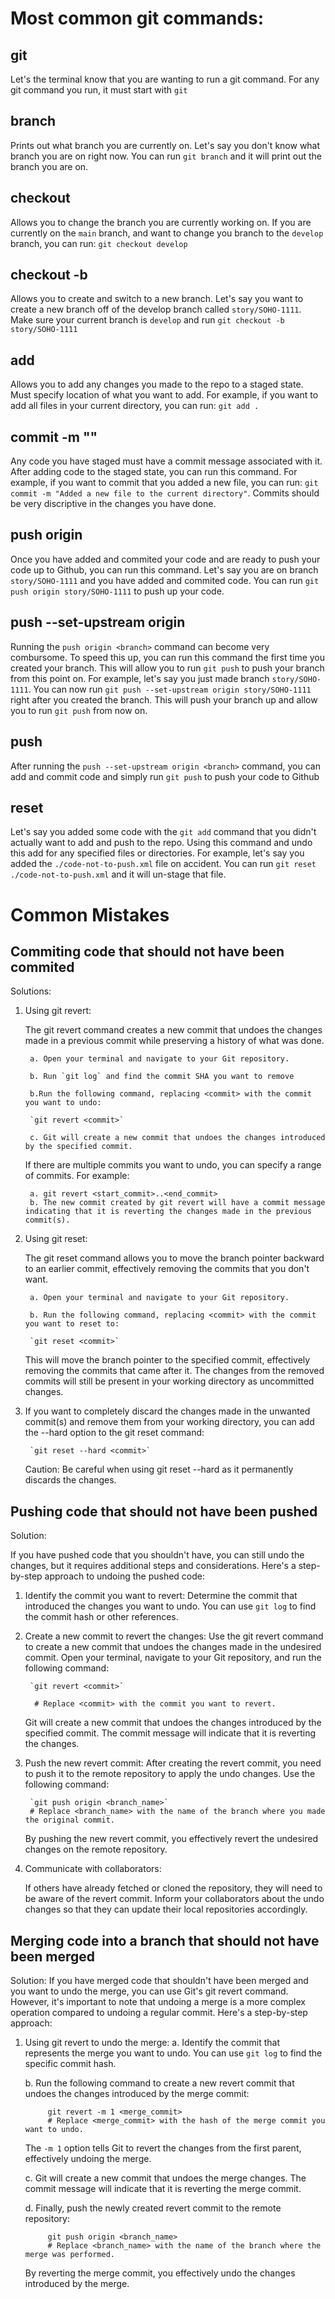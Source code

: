
# Most common git commands:
## git
Let's the terminal know that you are wanting to run a git command. For any git command you run, it must start with `git`

## branch
Prints out what branch you are currently on. Let's say you don't know what branch you are on right now. You can run `git branch` and it will print out the branch you are on.

## checkout <branch name>
Allows you to change the branch you are currently working on. If you are currently on the `main` branch, and want to change you branch to the `develop` branch,
you can run: `git checkout develop`

## checkout -b <branch name>
Allows you to create and switch to a new branch. Let's say you want to create a new branch off of the develop branch called `story/SOHO-1111`. Make sure your current branch is `develop`
and run `git checkout -b story/SOHO-1111`

## add <directory>
Allows you to add any changes you made to the repo to a staged state. Must specify location of what you want to add. For example, if you want to add all files in your current directory,
you can run: `git add .`

## commit -m "<message>"
Any code you have staged must have a commit message associated with it. After adding code to the staged state, you can run this command. For example, if you want to commit that you added a new file,
you can run: `git commit -m "Added a new file to the current directory"`. Commits should be very discriptive in the changes you have done.

## push origin <branch>
Once you have added and commited your code and are ready to push your code up to Github, you can run this command. Let's say you are on branch `story/SOHO-1111` and you have added and commited code.
You can run `git push origin story/SOHO-1111` to push up your code.

## push --set-upstream origin <branch>
Running the `push origin <branch>` command can become very combursome. To speed this up, you can run this command the first time you created your branch. This will allow you to run `git push` to push your branch from this point on. For example, let's say you just made branch `story/SOHO-1111`. You can now run `git push --set-upstream origin story/SOHO-1111` right after you created the branch. This will push your branch up and allow you to run `git push` from now on.

## push
After running the `push --set-upstream origin <branch>` command, you can add and commit code and simply run `git push` to push your code to Github

## reset <directory>
Let's say you added some code with the `git add` command that you didn't actually want to add and push to the repo. Using this command and undo this add for any specified files or directories. For example, let's say you added the `./code-not-to-push.xml` file on accident. You can run `git reset ./code-not-to-push.xml` and it will un-stage that file.

# Common Mistakes
## Commiting code that should not have been commited
Solutions:

1. Using git revert:

    The git revert command creates a new commit that undoes the changes made in a previous commit while preserving a history of what was done.

        a. Open your terminal and navigate to your Git repository.

        b. Run `git log` and find the commit SHA you want to remove

        b.Run the following command, replacing <commit> with the commit you want to undo:

        `git revert <commit>`

        c. Git will create a new commit that undoes the changes introduced by the specified commit.

    If there are multiple commits you want to undo, you can specify a range of commits. For example:

        a. git revert <start_commit>..<end_commit>
        b. The new commit created by git revert will have a commit message indicating that it is reverting the changes made in the previous commit(s).

2. Using git reset:

    The git reset command allows you to move the branch pointer backward to an earlier commit, effectively removing the commits that you don't want.

        a. Open your terminal and navigate to your Git repository.

        b. Run the following command, replacing <commit> with the commit you want to reset to:

        `git reset <commit>`

    This will move the branch pointer to the specified commit, effectively removing the commits that came after it. The changes from the removed commits will still be present in your working directory as uncommitted changes.

3. If you want to completely discard the changes made in the unwanted commit(s) and remove them from your working directory, you can add the --hard option to the git reset command:

        `git reset --hard <commit>`

    Caution: Be careful when using git reset --hard as it permanently discards the changes.
## Pushing code that should not have been pushed
Solution:

If you have pushed code that you shouldn't have, you can still undo the changes, but it requires additional steps and considerations. Here's a step-by-step approach to undoing the pushed code:

1. Identify the commit you want to revert: Determine the commit that introduced the changes you want to undo. You can use `git log` to find the commit hash or other references.

2. Create a new commit to revert the changes: Use the git revert command to create a new commit that undoes the changes made in the undesired commit. Open your terminal, navigate to your Git repository, and run the following command:

        `git revert <commit>`

         # Replace <commit> with the commit you want to revert.

    Git will create a new commit that undoes the changes introduced by the specified commit. The commit message will indicate that it is reverting the changes.

3. Push the new revert commit: After creating the revert commit, you need to push it to the remote repository to apply the undo changes. Use the following command:

        `git push origin <branch_name>`
        # Replace <branch_name> with the name of the branch where you made the original commit.

    By pushing the new revert commit, you effectively revert the undesired changes on the remote repository.

4. Communicate with collaborators: 

    If others have already fetched or cloned the repository, they will need to be aware of the revert commit. Inform your collaborators about the undo changes so that they can update their local repositories accordingly.
## Merging code into a branch that should not have been merged
Solution:
If you have merged code that shouldn't have been merged and you want to undo the merge, you can use Git's git revert command. However, it's important to note that undoing a merge is a more complex operation compared to undoing a regular commit. Here's a step-by-step approach:
1. Using git revert to undo the merge:
    a. Identify the commit that represents the merge you want to undo. You can use `git log` to find the specific commit hash.

    b. Run the following command to create a new revert commit that undoes the changes introduced by the merge commit:

            git revert -m 1 <merge_commit>
            # Replace <merge_commit> with the hash of the merge commit you want to undo.

    The `-m 1` option tells Git to revert the changes from the first parent, effectively undoing the merge.

    c. Git will create a new commit that undoes the merge changes. The commit message will indicate that it is reverting the merge commit.

    d. Finally, push the newly created revert commit to the remote repository:

            git push origin <branch_name>
            # Replace <branch_name> with the name of the branch where the merge was performed.

    By reverting the merge commit, you effectively undo the changes introduced by the merge.